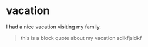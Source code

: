 vacation
============
I had a nice vacation visiting my family.

>this is a block quote about my vacation
>sdlkfjsldkf
